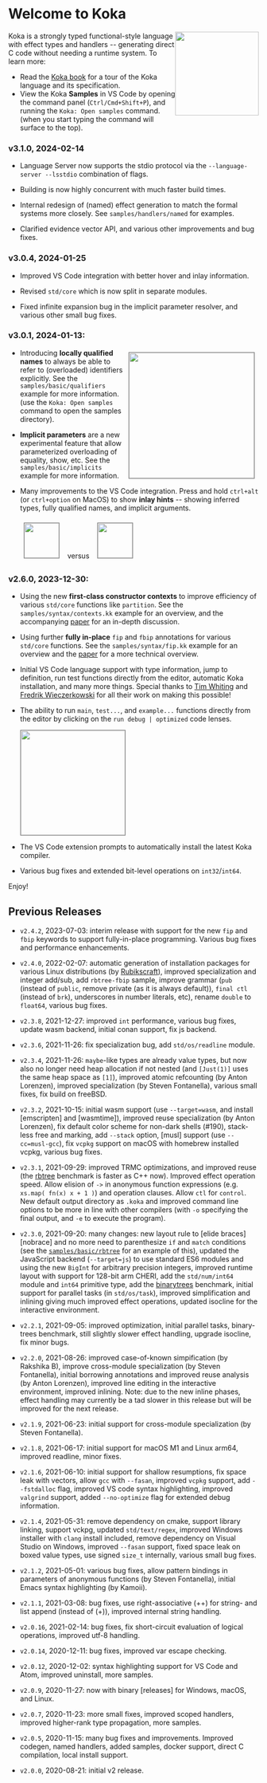 # Welcome to Koka

<img style="float: right; width:12em" src="images/koka-logo-filled.svg">

Koka is a strongly typed functional-style language with effect types and handlers --
generating direct C code without needing a runtime system. To learn more:

* Read the [Koka book][kokabook] for a tour of the Koka language and its specification.
* View the Koka __Samples__ in VS Code by opening the command panel (`Ctrl/Cmd+Shift+P`),
  and running the `Koka: Open samples` command.  
  (when you start typing the command will surface to the top).

### v3.1.0, 2024-02-14

- Language Server now supports the stdio protocol via the `--language-server --lsstdio` combination of flags.

- Building is now highly concurrent with much faster build times.

- Internal redesign of (named) effect generation to match the formal systems more closely. See `samples/handlers/named` for examples. 

- Clarified evidence vector API, and various other improvements and bug fixes.

### v3.0.4, 2024-01-25

- Improved VS Code integration with better hover and inlay information. 

- Revised `std/core` which is now split in separate modules.

- Fixed infinite expansion bug in the implicit parameter resolver, and various other small bug fixes.

### v3.0.1, 2024-01-13:

<img style="float:right; height:18em; border:1px solid gray; margin:1ex" src="images/impliciteq.png"> 

- Introducing __locally qualified names__ to always be able to refer to (overloaded) identifiers explicitly.
  See the `samples/basic/qualifiers` example for more information. (use the `Koka: Open samples` command to open the samples directory).

- __Implicit parameters__ are a new experimental feature that allow parameterized overloading of equality, show, etc.
  See the `samples/basic/implicits` example for more information.

- Many improvements to the VS Code integration. Press and hold `ctrl+alt` (or `ctrl+option` on
  MacOS) to show __inlay hints__ -- showing inferred types, fully qualified names, and implicit arguments.

  <img style="height:5em; border:1px solid grey; margin:1ex" src="images/inlayhints-off.png"> &nbsp;versus&nbsp; <img style="height:5em; border:1px solid grey; margin:1ex" src="images/inlayhints.png">


### v2.6.0, 2023-12-30:

- Using the new __first-class constructor contexts__ to improve efficiency of various `std/core` functions
  like `partition`. See the `samples/syntax/contexts.kk` example for an overview, and 
  the accompanying [paper][fccontext] for an in-depth discussion.

- Using further __fully in-place__ `fip` and `fbip` annotations for various `std/core` functions.
  See the `samples/syntax/fip.kk` example for an overview and the [paper][fip] for a more technical overview.

- Initial VS Code language support with type information, jump to definition,
  run test functions directly from the editor, automatic Koka installation, and many more things.
  Special thanks to [Tim Whiting](https://github.com/TimWhiting) and [Fredrik Wieczerkowski](https://github.com/fwcd) for all their work on making this possible!

- The ability to run `main`, `test...`, and `example...` functions directly from
  the editor by clicking on the `run debug | optimized` code lenses.

  <img style="width:15em; border:1px solid grey" src="images/codelens.png">

- The VS Code extension prompts to automatically install the latest Koka compiler.

- Various bug fixes and extended bit-level operations on `int32`/`int64`.

Enjoy!

[install]: https://koka-lang.github.io/koka/doc/book.html
[why]: https://koka-lang.github.io/koka/doc/book.html#why
[kokabook]: https://koka-lang.github.io/koka/doc/book.html
[tour]: https://koka-lang.github.io/koka/doc/book.html#tour
[libraries]: https://koka-lang.github.io/koka/doc/toc.html
[slides]: http://research.microsoft.com/en-us/projects/koka/2012-overviewkoka.pdf
[kokarepo]: https://github.com/koka-lang/koka
[kokaproject]: http://research.microsoft.com/en-us/projects/koka

[fip]: https://www.microsoft.com/en-us/research/uploads/prod/2023/05/fbip.pdf
[fccontext]: https://www.microsoft.com/en-us/research/uploads/prod/2023/07/fiptree-tr-v4.pdf


## Previous Releases

* `v2.4.2`, 2023-07-03: interim release with support for the new `fip` and `fbip` keywords
  to support fully-in-place programming. Various bug fixes and performance
  enhancements.
* `v2.4.0`, 2022-02-07: automatic generation of installation packages for various Linux
  distributions (by [Rubikscraft](https://github.com/rubikscraft)), improved specialization and integer add/sub, add `rbtree-fbip` sample,
  improve grammar (`pub` (instead of `public`, remove private (as it is always default)),
  `final ctl` (instead of `brk`), underscores in number literals, etc),
  rename `double` to `float64`, various bug fixes.
* `v2.3.8`, 2021-12-27: improved `int` performance, various bug fixes, update wasm backend,
  initial conan support, fix js backend.
* `v2.3.6`, 2021-11-26: fix specialization bug, add `std/os/readline` module.
* `v2.3.4`, 2021-11-26: `maybe`-like types are already value types, but now also no longer need heap allocation
  if not nested (and `[Just(1)]` uses the same heap space as `[1]`),
  improved atomic refcounting (by Anton Lorenzen), improved specialization (by Steven Fontanella),
  various small fixes, fix build on freeBSD.
* `v2.3.2`, 2021-10-15: initial wasm support (use `--target=wasm`, and install [emscripten] and [wasmtime]),
  improved reuse specialization (by Anton Lorenzen),
  fix default color scheme for non-dark shells (#190), stack-less free and marking, add `--stack` option,
  [musl] support (use `--cc=musl-gcc`), fix `vcpkg` support on macOS with homebrew installed vcpkg, various bug fixes.
* `v2.3.1`, 2021-09-29: improved TRMC optimizations, and improved reuse
  (the [rbtree](https://github.com/koka-lang/koka/tree/master/test/bench/koka/rbtree.kk) benchmark is faster as C++ now).
  Improved effect operation speed. Allow elision of `->` in anonymous
  function expressions (e.g. `xs.map( fn(x) x + 1 )`) and operation clauses. Allow `ctl` for `control`.
  New default output directory as `.koka` and improved command line options to be more in line with
  other compilers (with `-o` specifying the final output, and `-e` to execute the program).
* `v2.3.0`, 2021-09-20: many changes: new layout rule to [elide braces][nobrace] and no more need to
  parenthesize `if` and `match` conditions (see the [`samples/basic/rbtree`](https://github.com/koka-lang/koka/tree/master/samples/basic/rbtree.kk) for
  an example of this), updated the JavaScript backend (`--target=js`) to use standard ES6 modules and using the new `BigInt` for arbitrary precision integers, improved runtime layout with support for 128-bit arm CHERI,
  add the `std/num/int64` module and `int64` primitive type, add the [binarytrees](https://github.com/koka-lang/koka/tree/master/test/bench/koka/binarytrees.kk)
  benchmark, initial support for parallel tasks (in `std/os/task`), improved simplification and inlining giving
  much improved effect operations, updated isocline for the interactive environment.
* `v2.2.1`, 2021-09-05: improved optimization, initial parallel tasks, binary-trees benchmark,
  still slightly slower effect handling, upgrade isocline, fix minor bugs.
* `v2.2.0`, 2021-08-26: improved case-of-known simpification (by Rakshika B), improve cross-module specialization
  (by Steven Fontanella), initial borrowing annotations and improved reuse analysis (by Anton Lorenzen),
  improved line editing in the interactive environment, improved inlining. Note: due to the new inline phases,
  effect handling may currently be a tad slower in this release but will be improved for the next release.

* `v2.1.9`, 2021-06-23: initial support for cross-module specialization (by Steven Fontanella).
* `v2.1.8`, 2021-06-17: initial support for macOS M1 and Linux arm64, improved readline, minor fixes.
* `v2.1.6`, 2021-06-10: initial support for shallow resumptions, fix space leak with vectors, allow `gcc` with `--fasan`,
  improved `vcpkg` support, add `--fstdalloc` flag, improved VS code syntax highlighting, improved `valgrind` support,
  added `--no-optimize` flag for extended debug information.
* `v2.1.4`, 2021-05-31: remove dependency on cmake, support library linking, support vckpg, updated `std/text/regex`,
  improved Windows installer with `clang` install included, remove dependency on Visual Studio on Windows,
  improved `--fasan` support, fixed space leak on boxed value types, use signed `size_t` internally, various small bug fixes.
* `v2.1.2`, 2021-05-01: various bug fixes, allow pattern bindings in parameters of anonymous functions (by Steven Fontanella),
  initial Emacs syntax highlighting (by Kamoii).
* `v2.1.1`, 2021-03-08: bug fixes, use right-associative (++) for string- and list append (instead of (+)), improved internal
  string handling.
* `v2.0.16`, 2021-02-14: bug fixes, fix short-circuit evaluation of logical operations, improved utf-8 handling.
* `v2.0.14`, 2020-12-11: bug fixes, improved var escape checking.
* `v2.0.12`, 2020-12-02: syntax highlighting support for VS Code and Atom, improved uninstall, more samples.
* `v2.0.9`, 2020-11-27: now with binary [releases] for Windows, macOS, and Linux.
* `v2.0.7`, 2020-11-23: more small fixes, improved scoped handlers, improved higher-rank type propagation, more samples.
* `v2.0.5`, 2020-11-15: many bug fixes and improvements. Improved codegen, named handlers, added samples, docker support, direct C
  compilation, local install support.
* `v2.0.0`, 2020-08-21: initial v2 release.

